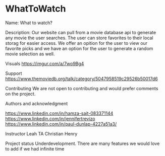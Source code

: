 # WhatToWatch
Name:
What to watch?

Description:
Our website can pull from a movie database api to generate any movie the user searches. The user can store favorites to their local storag for easier access. 
We offer an opition for the user to view our favorite picks and we have an option for the user to generate a random movie selection as well.

Visuals
https://imgur.com/a/7wo9Bg4


Support
https://www.themoviedb.org/talk/category/5047958519c29526b50017d6

Contributing
We are not open to contributing and would prefer comments on the project.

Authors and acknowledgment

https://www.linkedin.com/in/hamza-sait-083371144
https://www.linkedin.com/in/jennifertrevizo
https://www.linkedin.com/in/paul-dunlap-4227a51a3/

Instructor Leah
TA Christian Henry

Project status
Underdevelopment. There are many features we would love to add if we had infinite time